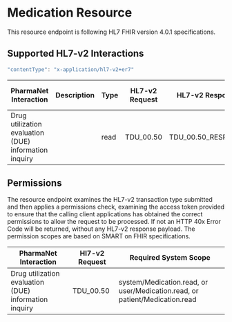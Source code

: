 # Medication Resource

This resource endpoint is following HL7 FHIR version 4.0.1 specifications.

## Supported HL7-v2 Interactions

```javascript
"contentType": "x-application/hl7-v2+er7"
```

| PharmaNet Interaction | Description |  Type | HL7-v2 Request | HL7-v2 Response |  HTTP Request Action |
| ------ | ------ | ------ | ------ | ---- | ----- |
| Drug utilization evaluation (DUE) information inquiry  | | read | TDU_00.50 | TDU_00.50_RESPONSE |  POST |

## Permissions

The resource endpoint examines the HL7-v2 transaction type submitted and then applies a permissions check, examining the access token provided to ensure that the calling client applications has obtained the correct permissions to allow the request to be processed. If not an HTTP 40x Error Code will be returned, without any HL7-v2 response payload. The permission scopes are based on SMART on FHIR specifications.

| PharmaNet Interaction |  Hl7-v2 Request | Required System Scope |
| ------ | ------ | ------ |
| Drug utilization evaluation (DUE) information inquiry | TDU_00.50 | system/Medication.read, or user/Medication.read, or patient/Medication.read |
